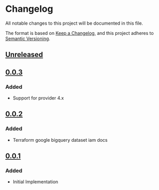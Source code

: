 # Changelog

All notable changes to this project will be documented in this file.

The format is based on [Keep a Changelog](https://keepachangelog.com/en/1.0.0/),
and this project adheres to [Semantic Versioning](https://semver.org/spec/v2.0.0.html).

## [Unreleased]

## [0.0.3]

### Added

- Support for provider 4.x

## [0.0.2]

### Added

- Terraform google bigquery dataset iam docs

## [0.0.1]

### Added

- Initial Implementation

<!-- markdown-link-check-disable -->

[unreleased]: https://github.com/mineiros-io/terraform-google-bigquery-dataset-iam/compare/v0.0.3...HEAD
[0.0.3]: https://github.com/mineiros-io/terraform-google-bigquery-dataset-iam/compare/v0.0.1...v0.0.3
[0.0.2]: https://github.com/mineiros-io/terraform-google-bigquery-dataset-iam/compare/v0.0.1...v0.0.2
[0.0.1]: https://github.com/mineiros-io/terraform-google-bigquery-dataset-iam/releases/tag/v0.0.1

<!-- markdown-link-check-disabled -->
